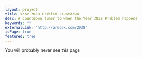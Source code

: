 ```yaml
---
layout: project
title: Year 2038 Problem Countdown
desc: A countdown timer to when the Year 2038 Problem happens
keywords: ""
externalLink: "http://gregnk.com/2038"
isPage: true
featured: true
---
```

You will probably never see this page